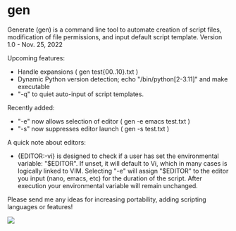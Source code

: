 # gen
Generate (gen) is a command line tool to automate creation of script files, modification of file permissions, and input default script template.
  Version 1.0 - Nov. 25, 2022

Upcoming features:
  - Handle expansions ( gen test{00..10}.txt )
  - Dynamic Python version detection; echo "/bin/python[2-3.11]" and make executable
  - "-q" to quiet auto-input of script templates.
 
 Recently added:
  - "-e" now allows selection of editor ( gen -e emacs test.txt )
  - "-s" now suppresses editor launch ( gen -s test.txt )
 
 A quick note about editors:
  - {EDITOR:-vi} is designed to check if a user has set the environmental variable: "$EDITOR". If unset, it will default to Vi, which in many cases is logically linked to VIM. Selecting "-e" will assign "$EDITOR" to the editor you input (nano, emacs, etc) for the duration of the script. After execution your environmental variable will remain unchanged.

 Please send me any ideas for increasing portability, adding scripting languages or features!

![](https://github.com/membersincewayback/gen/blob/main/gen_v1.0.gif)
